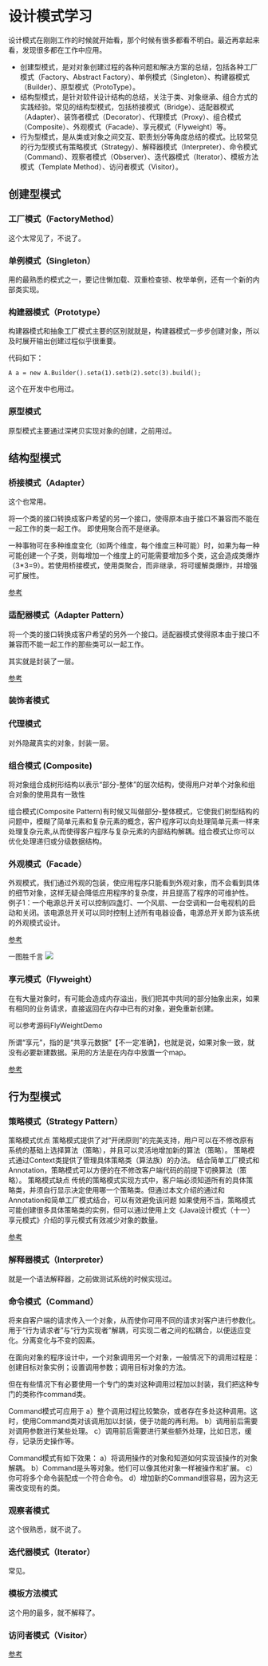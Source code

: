 # 设计模式学习

设计模式在刚刚工作的时候就开始看，那个时候有很多都看不明白。最近再拿起来看，发现很多都在工作中应用。


- 创建型模式，是对对象创建过程的各种问题和解决方案的总结，包括各种工厂模式（Factory、Abstract Factory）、单例模式（Singleton）、构建器模式（Builder）、原型模式（ProtoType）。
- 结构型模式，是针对软件设计结构的总结，关注于类、对象继承、组合方式的实践经验。常见的结构型模式，包括桥接模式（Bridge）、适配器模式（Adapter）、装饰者模式（Decorator）、代理模式（Proxy）、组合模式（Composite）、外观模式（Facade）、享元模式（Flyweight）等。
- 行为型模式，是从类或对象之间交互、职责划分等角度总结的模式。比较常见的行为型模式有策略模式（Strategy）、解释器模式（Interpreter）、命令模式（Command）、观察者模式（Observer）、迭代器模式（Iterator）、模板方法模式（Template Method）、访问者模式（Visitor）。


## 创建型模式

### 工厂模式（FactoryMethod）

这个太常见了，不说了。

### 单例模式（Singleton）

用的最熟悉的模式之一，要记住懒加载、双重检查锁、枚举单例，还有一个新的内部类实现。



### 构建器模式（Prototype）

构建器模式和抽象工厂模式主要的区别就就是，构建器模式一步步创建对象，所以及时展开输出创建过程似乎很重要。

代码如下：

```
A a = new A.Builder().seta(1).setb(2).setc(3).build();
```

这个在开发中也用过。


### 原型模式

原型模式主要通过深拷贝实现对象的创建，之前用过。


## 结构型模式

### 桥接模式（Adapter）

这个也常用。

将一个类的接口转换成客户希望的另一个接口，使得原本由于接口不兼容而不能在一起工作的类一起工作。
即使用聚合而不是继承。

一种事物可在多种维度变化（如两个维度，每个维度三种可能）时，如果为每一种可能创建一个子类，则每增加一个维度上的可能需要增加多个类，这会造成类爆炸（3*3=9）。若使用桥接模式，使用类聚合，而非继承，将可缓解类爆炸，并增强可扩展性。

[参考](http://www.jasongj.com/design_pattern/bridge/)

### 适配器模式（Adapter Pattern）

将一个类的接口转换成客户希望的另外一个接口。适配器模式使得原本由于接口不兼容而不能一起工作的那些类可以一起工作。

其实就是封装了一层。

[参考](http://www.jasongj.com/design_pattern/adapter/)


### 装饰者模式



### 代理模式

对外隐藏真实的对象，封装一层。

### 组合模式 (Composite)

将对象组合成树形结构以表示“部分-整体”的层次结构，使得用户对单个对象和组合对象的使用具有一致性

组合模式(Composite Pattern)有时候又叫做部分-整体模式，它使我们树型结构的问题中，模糊了简单元素和复杂元素的概念，客户程序可以向处理简单元素一样来处理复杂元素,从而使得客户程序与复杂元素的内部结构解耦。组合模式让你可以优化处理递归或分级数据结构。


### 外观模式（Facade）

外观模式，我们通过外观的包装，使应用程序只能看到外观对象，而不会看到具体的细节对象，这样无疑会降低应用程序的复杂度，并且提高了程序的可维护性。
例子1：一个电源总开关可以控制四盏灯、一个风扇、一台空调和一台电视机的启动和关闭。该电源总开关可以同时控制上述所有电器设备，电源总开关即为该系统的外观模式设计。

[参考](https://blog.csdn.net/hguisu/article/details/7533759)

一图胜千言
![](http://my.csdn.net/uploads/201205/04/1336116055_1914.jpg)
### 享元模式（Flyweight）


在有大量对象时，有可能会造成内存溢出，我们把其中共同的部分抽象出来，如果有相同的业务请求，直接返回在内存中已有的对象，避免重新创建。

可以参考源码FlyWeightDemo

所谓“享元”，指的是“共享元数据”【不一定准确】，也就是说，如果对象一致，就没有必要新建数据。采用的方法是在内存中放置一个map。

[参考](http://www.jasongj.com/design_pattern/flyweight/)

## 行为型模式

### 策略模式（Strategy Pattern）

策略模式优点
策略模式提供了对“开闭原则”的完美支持，用户可以在不修改原有系统的基础上选择算法（策略），并且可以灵活地增加新的算法（策略）。
策略模式通过Context类提供了管理具体策略类（算法族）的办法。
结合简单工厂模式和Annotation，策略模式可以方便的在不修改客户端代码的前提下切换算法（策略）。
策略模式缺点
传统的策略模式实现方式中，客户端必须知道所有的具体策略类，并须自行显示决定使用哪一个策略类。但通过本文介绍的通过和Annotation和简单工厂模式结合，可以有效避免该问题
如果使用不当，策略模式可能创建很多具体策略类的实例，但可以通过使用上文《Java设计模式（十一） 享元模式》介绍的享元模式有效减少对象的数量。

[参考](http://www.jasongj.com/design_pattern/strategy/)

### 解释器模式（Interpreter）

就是一个语法解释器，之前做测试系统的时候实现过。

### 命令模式（Command）

将来自客户端的请求传入一个对象，从而使你可用不同的请求对客户进行参数化。用于“行为请求者”与“行为实现者”解耦，可实现二者之间的松耦合，以便适应变化。分离变化与不变的因素。

在面向对象的程序设计中，一个对象调用另一个对象，一般情况下的调用过程是：创建目标对象实例；设置调用参数；调用目标对象的方法。

但在有些情况下有必要使用一个专门的类对这种调用过程加以封装，我们把这种专门的类称作command类。

Command模式可应用于
a）整个调用过程比较繁杂，或者存在多处这种调用。这时，使用Command类对该调用加以封装，便于功能的再利用。
b）调用前后需要对调用参数进行某些处理。
c）调用前后需要进行某些额外处理，比如日志，缓存，记录历史操作等。

Command模式有如下效果：
a）将调用操作的对象和知道如何实现该操作的对象解耦。
b）Command是头等对象。他们可以像其他对象一样被操作和扩展。
c）你可将多个命令装配成一个符合命令。
d）增加新的Command很容易，因为这无需改变现有的类。

### 观察者模式

这个很熟悉，就不说了。

### 迭代器模式（Iterator）

常见。

### 模板方法模式

这个用的最多，就不解释了。


### 访问者模式（Visitor）


[参考](https://blog.csdn.net/zhengzhb/article/details/7489639)
